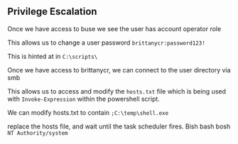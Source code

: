 ## Privilege Escalation

Once we have access to buse we see the user has account operator role 

This allows us to change a user password 
`brittanycr:password123!`

This is hinted at in `C:\scripts\`

Once we have access to brittanycr, we can connect to the user directory via smb 

This allows us to access and modify the `hosts.txt` file which is being used with `Invoke-Expression` within the powershell script.

We can modify hosts.txt to contain 
`;C:\temp\shell.exe`

replace the hosts file, and wait until the task scheduler fires. Bish bash bosh `NT Authority/system`